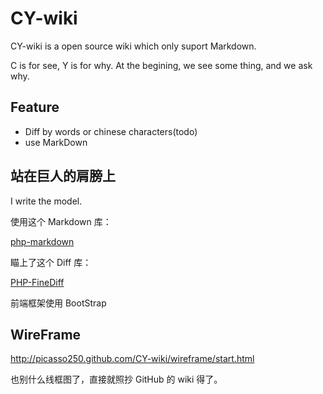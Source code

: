 CY-wiki
=======

CY-wiki is a open source wiki which only suport Markdown.

C is for see, Y is for why. At the begining, we see some thing, and we ask why.


Feature
-------

- Diff by words or chinese characters(todo)
- use MarkDown


站在巨人的肩膀上
------------------

I write the model.

使用这个 Markdown 库：

[php-markdown](https://github.com/michelf/php-markdown)

瞄上了这个 Diff 库：

[PHP-FineDiff](https://github.com/gorhill/PHP-FineDiff)

前端框架使用 BootStrap


WireFrame
---------

http://picasso250.github.com/CY-wiki/wireframe/start.html

也别什么线框图了，直接就照抄 GitHub 的 wiki 得了。
